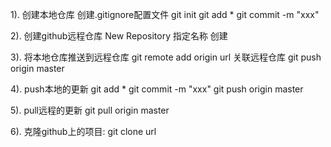 1). 创建本地仓库
    创建.gitignore配置文件
    git init
    git add *
    git commit -m "xxx"
    
2). 创建github远程仓库
    New Repository
    指定名称
    创建
    
3). 将本地仓库推送到远程仓库
    git remote add origin url 关联远程仓库
    git push origin master
    
4). push本地的更新
    git add *
    git commit -m "xxx"
    git push origin master

5). pull远程的更新
    git pull origin master

6). 克隆github上的项目:
    git clone url
